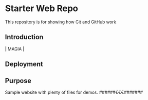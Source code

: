 # Starter Web Repo

This repository is for showing how Git and GitHub work

## Introduction

| MAGIA |

## Deployment

## Purpose

Sample website with plenty of files for demos. ######€€€#######